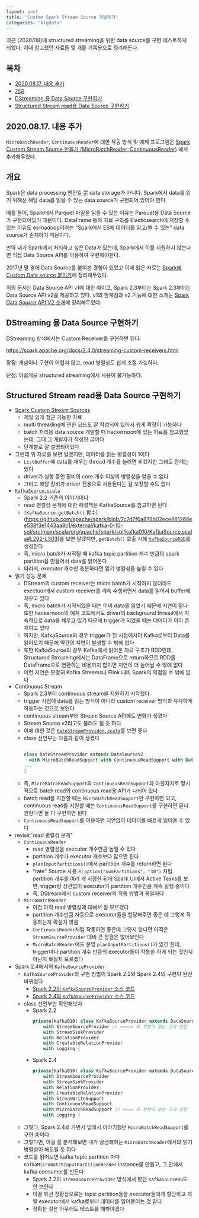 ```yaml
---
layout: post
title: "Custom Spark Stream Source 개발하기"
categories: "bigdata"
---
```


최근 (2020/08)에 structured streaming을 위한 data source를 구현 테스트하게 되었다. 이때 참고했던 자료들 몇 개를 기록용으로 정리해둔다.

## 목차

- [2020.08.17. 내용 추가](#20200817-내용-추가)
- [개요](#개요)
- [DStreaming 용 Data Source 구현하기](#dstreaming-용-data-source-구현하기)
- [Structured Stream read용 Data Source 구현하기](#structured-stream-read용-data-source-구현하기)

## 2020.08.17. 내용 추가

`MicroBatchReader`, `ContinuousReader`에 대한 작동 방식 및 예제 프로그램은 [Spark Custom Stream Source 만들기 (MicroBatchReader, ContinuousReader)](http://jason-heo.github.io/bigdata/2020/08/17/spark-stream-source-v2.html) 에서 추가해두었다.

## 개요

Spark은 data processing 엔진일 뿐 data storage가 아니다. Spark에서 data를 읽기 위해선 해당 data를 읽을 수 있는 data source가 구현되어 있어야 한다.

예를 들어, Spark에서 Parquet 파일을 읽을 수 있는 이유는 Parquet용 Data Source가 구현되어있기 때문이다. DataFrame 등의 자료 구조를 Elasticsearch에 저장할 수 있는 이유도 es-hadoop이라는 "Spark에서 ES에 데이터를 읽고/쓸 수 있는" data source가 존재하기 때문이다.

만약 내가 Spark에서 처리하고 싶은 Data가 있는데, Spark에서 이를 지원하지 않는다면 직접 Data Source API를 이용하여 구현해야한다.

2017년 말 경에 Data Source를 붙여본 경험이 있었고 이때 읽은 자료는 [Spark에 Custom Data source 붙이기](http://jason-heo.github.io/bigdata/2018/01/06/spark-data-source-api-v1.html)에 정리해두었다.

위의 문서는 Data Source API v1에 대한 예이고, Spark 2.3부터는 Spark 2.3부터는 Data Source API v2를 제공하고 있다. v1의 한계점과 v2 기능에 대한 소개는 [Spark Data Source API V2 소개](http://jason-heo.github.io/bigdata/2018/01/08/spark-data-source-api-v2.html)에 정리해두었다.

## DStreaming 용 Data Source 구현하기

DStreaming 방식에서는 Custom Receiver를 구현하면 된다.

https://spark.apache.org/docs/2.4.0/streaming-custom-receivers.html

장점: 개념이나 구현이 어렵지 않고, read 병렬성도 쉽게 조절 가능하다.

단점: 아쉽게도 structured streaming에서 사용이 불가능하다.

## Structured Stream read용 Data Source 구현하기

- [Spark Custom Stream Sources](https://hackernoon.com/spark-custom-stream-sources-ec360b8ae240)
    - 제일 쉽게 접근 가능한 자료
    - multi threading에 관한 코드도 잘 작성되어 있어서 쉽게 확장이 가능하다
    - batch 처리용 data source 개발할 때 hackernoon에 있는 자료를 참고했었는데, 그때 그 개발자가 작성한 글이다
    - 단계별로 잘 설명되어있다
- 그런데 위 자료를 보면 알겠지만, 데이터를 읽는 병렬성이 1이다
    - `ListBuffer`에 data를 채우는 thread 개수를 늘리면 되겠지만 그래도 한계는 있다
    - driver가 실행 중인 장비의 core 개수 이상의 병렬성을 얻을 수 없다
    - 그리고 해당 장비가 driver 전용으로 사용된다는 걸 보장할 수도 없다
- [`KafkaSource.scala`](https://github.com/apache/spark/blob/branch-2.2/external/kafka-0-10-sql/src/main/scala/org/apache/spark/sql/kafka010/KafkaSource.scala)
    - Spark 2.2 기준의 이야기이다
    - read 병렬성 문제에 대한 해결책은 KafkaSource를 참고하면 된다
    - `[KafkaSource.getBatch()` 함수](https://github.com/apache/spark/blob/7c7d7f6a878b02ece881266ee538f3e1443aa8c1/external/kafka-0-10-sql/src/main/scala/org/apache/spark/sql/kafka010/KafkaSource.scala#L292-L303)를 보면 알겠지만, `getBatch()` 호출 시에 [`KafkaSourceRDD`](https://github.com/apache/spark/blob/branch-2.2/external/kafka-0-10-sql/src/main/scala/org/apache/spark/sql/kafka010/KafkaSourceRDD.scala)를 생성한다
    - 즉, micro batch가 시작될 때 kafka topic partition 개수 만큼의 spark partition을 만들어서 data를 읽어온다
    - 따라서, executor 개수만 충분하다면 읽기 병렬성을 높일 수 있다
- 읽기 성능 문제
    - DStream의 custom receiver는 micro batch가 시작하지 않더라도 exectuor에서 custom receiver를 계속 수행하면서 data를 읽어서 buffer에 채우고 있다
    - 즉, micro batch가 시작되었을 때는 이미 data를 읽었기 때문에 지연이 짧다
    또한 hackernoon의 예제 코드에서도 driver의 background thread에서 지속적으로 data를 채우고 있기 때문에 trigger가 되었을 때는 데이터가 이미 존재하고 있다
    - 하지만, KafkaSource의 경우 trigger가 된 시점에서야 Kafka로부터 Data를 읽어오기 때문에 약간의 지연이 발생할 수 밖에 없다
    - 또한 KafkaSource의 경우 Kafka에서 읽어온 자료 구조가 RDD인데, Structured Streaming에서는 DataFrame으로 return하므로 RDD를 DataFrame으로 변환하는 비용까지 합치면 지연이 더 늘어날 수 밖에 없다
    - 이런 지연은 분명히 Kafka Streams나 Flink 대비 Spark의 약점일 수 밖에 없다
- Continuous Stream
    - Spark 2.3부터 continuous stream을 지원하기 시작했다
    - trigger 시점에 data를 읽는 방식이 아니라 custom receiver 방식과 유사하게 작동하는 것으로 보인다
    - continuous stream부터 Stream Source API에도 변화가 생겼다
    - Stream Source v2라고도 불러도 될 듯 하다
    - 이에 대한 것은 [`RateStreamProvider.scala`](https://github.com/apache/spark/blob/branch-2.4/sql/core/src/main/scala/org/apache/spark/sql/execution/streaming/sources/RateStreamProvider.scala)를 보면 좋다
    - class 선언부는 다음과 같이 생겼다
        ```scala

		class RateStreamProvider extends DataSourceV2
		  with MicroBatchReadSupport with ContinuousReadSupport with DataSourceRegister {
		...
		}
		```
    - 즉, `MicroBatchReadSupport`와 `ContinuousReadSupport`과 마찬자지로 명시적으로 batch read와 continuous read용 API가 나뉘어 있다
    - batch read를 지원할 때는 `MicroBatchReadSupport`만 구현하면 되고, continuous read를 지원할 때는 `ContinuousReadSupport`를 구현하면 된다. 원한다면 둘 다 구현하면 된다
    - `ContinuousReadSupport`를 이용하면 지연없이 데이터를 빠르게 읽어올 수 있다
- revisit 'read 병렬성 문제'
    - `ContinuousReader`
        - read 병렬성을 executor 개수만큼 높일 수 있다
        - partition 개수가 executor 개수보다 많으면 된다
        - `planInputPartitions()`에서 partition 개수를 return하면 된다
        - "rate" Source 사용 시 `option("numPartitions", "10")` 처럼 partition 개수를 여러 개 지정한 뒤에  Spark UI에서 Active Tasks를 보면, trigger랑 상관없이 executor가 partition 개수만큼 계속 실행 중이다
        - 즉, DStream에서 custom receiver의 작동 방법과 동일하다
    - `MicroBatchReader`
        - 이건 아직 read 병렬성에 대해서 잘 모르겠다
        - partition 개수만큼 자동으로 executor들을 할당해주면 좋은 데 그렇게 작동하는지 확실치 않음
        - `ContinuousReader`처럼 작동하면 좋은데 그렇지 않다면 아직은 `StreamSourceProvider` 대비 큰 장점은 없어보인다
        - `MicroBatchReader`에도 분명 `planInputPartitions()`가 있긴 한데, trigger마다 partition 개수 만큼의 executor들이 작동을 하게 되는 것인지 아닌지 확실치 모르겠다
- Spark 2.4에서의 `KafkaSourceProvider`
    - `KafkaSourceProvider`의 구현 방법이 Spark 2.2와 Spark 2.4의 구현이 완전 바뀌었다
        - [Spark 2.2의 `KafkaSourceProvider` 소스 코드](https://github.com/apache/spark/blob/branch-2.4/external/kafka-0-10-sql/src/main/scala/org/apache/spark/sql/kafka010/KafkaSourceProvider.scala)
        - [Spark 2.4의 `KafkaSourceProvider` 소스 코드](https://github.com/apache/spark/blob/branch-2.2/external/kafka-0-10-sql/src/main/scala/org/apache/spark/sql/kafka010/KafkaSourceProvider.scala)
    - class 선언부만 확인해보자
        - Spark 2.2
            ```scala
			private[kafka010] class KafkaSourceProvider extends DataSourceRegister
				with StreamSourceProvider // <==== 요 부분이 읽는 것과 관련
				with StreamSinkProvider
				with RelationProvider
				with CreatableRelationProvider
				with Logging {
			```
		- Spark 2.4
			```scala
			private[kafka010] class KafkaSourceProvider extends DataSourceRegister
				with StreamSourceProvider
				with StreamSinkProvider
				with RelationProvider
				with CreatableRelationProvider
				with StreamWriteSupport
				with ContinuousReadSupport
				with MicroBatchReadSupport // <=== 요 부분이 읽는 것과 관련
				with Logging {
			```
    - 그렇다, Spark 2.4로 가면서 앞에서 이야기했던 `MicroBatchReadSupport`를 구현 중이다
    - 그렇다면, 이걸 잘 분석해보면 내가 궁금해하는 `MicroBatchReader`에서의 읽기 병렬성이 해도될 듯 하다
    - 코드를 읽어보면 kafka topic partition 마다 `KafkaMicroBatchInputPartitionReader` instance를 만들고, 그 안에서 kafka consumer를 만든다
        - Spark 2.2의 `StreamSourceProvider` 방식에서 봤던 `KafkaSourceRD`도 안 보인다
        - 이걸 봐선 정황상으로는 topic partition들을 executor들에게 할당하고 개별 executor에서 kafka로부터 데이터를 읽어들이는 것 같다
        - 정확한 것은 아무래도 테스트를 해봐야겠다
